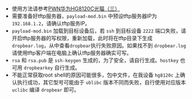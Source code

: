 - 使用方法请参考[PWN华为HG8120C光猫（三）][part-3]
- 需要准备好tftp服务器，`payload-mod.bin` 中预设tftp服务器IP为 `192.168.1.2`，请确认tftp服务IP。
- `payload-mod.bin` 加载到目标设备后，若 `ssh` 到目标设备 `2222` 端口失败，请开启tftp服务器的写权限，重新加载，此时将在tftp目录下生成 `dropbear.log`，从中查看`dropbear`执行失败原因。如果找不到 `dropbear.log`请使用tftp客户端在电脑上确认tftp服务器确实可写。
- `rsa` 和 `rsa.pub` 是 `ssh-keygen` 生成的，为了安全，请自行生成。`hostkey` 也可用 `dropbearkey` 自行生成。
- 不能正常获取root shell的原因可能很多，包中文件，在我设备 `hg8120c` 上确认执行成功，其它型号可能由于 `ublibc` 版本不同而失败，自行使用对应版本 `uclibc` 编译 `dropbear` 即可。

[part-3]: <http://blog.leexiaolan.tk/pwn-huawei-hg8120c-ont-upgrade-pack-format-part-3> (获取HG8120C光猫root shell)
